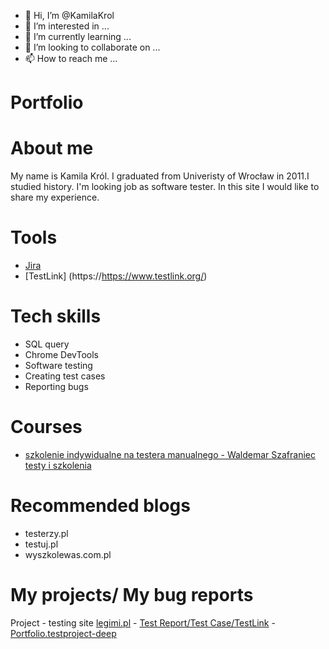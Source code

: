 - 👋 Hi, I’m @KamilaKrol
- 👀 I’m interested in ...
- 🌱 I’m currently learning ...
- 💞️ I’m looking to collaborate on ...
- 📫 How to reach me ...

<!---
KamilaKrol/KamilaKrol is a ✨ special ✨ repository because its `README.md` (this file) appears on your GitHub profile.
You can click the Preview link to take a look at your changes.
--->

# Portfolio
# About me
My name is Kamila Król. I graduated from Univeristy of Wrocław in 2011.I studied history. I'm looking job as software tester. In this site I would like to share my experience.
# Tools
  - [Jira](https://www.atlassian.com/software/jira0)
  - [TestLink] (https://https://www.testlink.org/)
# Tech skills
  - SQL query
  - Chrome DevTools
  - Software testing
  - Creating test cases
  - Reporting bugs
# Courses
  - [szkolenie indywidualne na testera manualnego - Waldemar Szafraniec testy i szkolenia](https://wyszkolewas.com.pl)
# Recommended blogs
  - testerzy.pl
  - testuj.pl
  - wyszkolewas.com.pl
# My projects/ My bug reports
 Project - testing site [legimi.pl](https://www.legimi.pl/)
     - [Test Report/Test Case/TestLink](https://drive.google.com/file/d/1mWLOrGurrV6LCEBrEKY9DL_dH_2he5K2/view)
     - [Portfolio.testproject-deep](https://drive.google.com/file/d/1ysUoa6grX69ZQ0HmKPLBwkxbJr6XGb8j/view)
    
